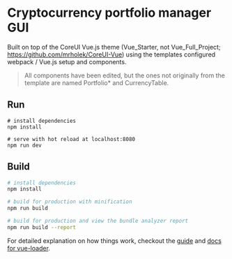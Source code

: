 # Cryptocurrency portfolio manager GUI

Built on top of the CoreUI Vue.js theme (Vue_Starter, not Vue_Full_Project;
https://github.com/mrholek/CoreUI-Vue) using the templates configured
webpack / Vue.js setup and components.

> All components have been edited, but the ones not originally from the template
are named Portfolio* and CurrencyTable.

## Run
```
# install dependencies
npm install

# serve with hot reload at localhost:8080
npm run dev
```

## Build 
``` bash
# install dependencies
npm install

# build for production with minification
npm run build

# build for production and view the bundle analyzer report
npm run build --report
```

For detailed explanation on how things work, checkout the [guide](http://vuejs-templates.github.io/webpack/) and [docs for vue-loader](http://vuejs.github.io/vue-loader).

